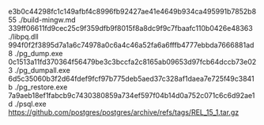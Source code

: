 
e3b0c44298fc1c149afbf4c8996fb92427ae41e4649b934ca495991b7852b855  ./build-mingw.md
339ff06611fd9cec25c9f359dfb9f8015f8a8dc9f9c7fbaafc110b0426e48363  ./libpq.dll
994f0f2f3895d7a1a6c74978a0c6a4c46a52fa6a6fffb4777ebbda7666881ad8  ./pg_dump.exe
0c1513a11fd370364f56479be3c3bccfa2c8165ab09653d97fcb64dccb73e023  ./pg_dumpall.exe
6d5c35060b3f2d64fdef9fcf97b775deb5aed37c328af1daea7e725f49c3841b  ./pg_restore.exe
7a9aeb18ef1fabcb9c7430380859a734ef597f04b14d0a752c071c6c6d92ae1d  ./psql.exe
https://github.com/postgres/postgres/archive/refs/tags/REL_15_1.tar.gz
